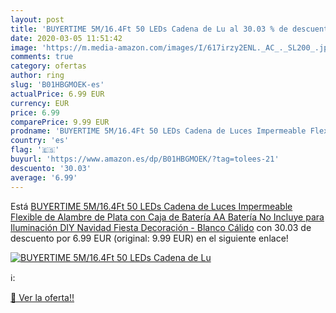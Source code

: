 ```yaml
---
layout: post
title: 'BUYERTIME 5M/16.4Ft 50 LEDs Cadena de Lu al 30.03 % de descuento'
date: 2020-03-05 11:51:42
image: 'https://m.media-amazon.com/images/I/617irzy2ENL._AC_._SL200_.jpg'
comments: true
category: ofertas
author: ring
slug: 'B01HBGMOEK-es'
actualPrice: 6.99 EUR
currency: EUR
price: 6.99
comparePrice: 9.99 EUR
prodname: 'BUYERTIME 5M/16.4Ft 50 LEDs Cadena de Luces Impermeable Flexible de Alambre de Plata con Caja de Batería AA Batería No Incluye  para Iluminación DIY  Navidad  Fiesta  Decoración - Blanco Cálido'
country: 'es'
flag: '🇪🇸'
buyurl: 'https://www.amazon.es/dp/B01HBGMOEK/?tag=tolees-21'
descuento: '30.03'
average: '6.99'
---
```


Está [BUYERTIME 5M/16.4Ft 50 LEDs Cadena de Luces Impermeable Flexible de Alambre de Plata con Caja de Batería AA Batería No Incluye  para Iluminación DIY  Navidad  Fiesta  Decoración - Blanco Cálido](https://www.amazon.es/dp/B01HBGMOEK/?tag=tolees-21) con 30.03 de descuento por 6.99 EUR (original: 9.99 EUR) en el siguiente enlace!

[![BUYERTIME 5M/16.4Ft 50 LEDs Cadena de Lu](https://m.media-amazon.com/images/I/617irzy2ENL._AC_._SL200_.jpg)](https://www.amazon.es/dp/B01HBGMOEK/?tag=tolees-21)

ℹ️:


[🛒 Ver la oferta!!](https://www.amazon.es/dp/B01HBGMOEK/?tag=tolees-21)
